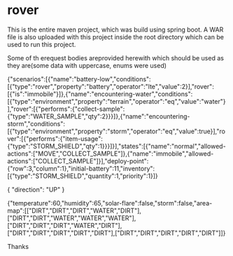 # rover

This is the entire maven project, which was build using spring boot. A WAR file is also uploaded with this project inside the root directory which can be used to run this project.

Some of th erequest bodies areprovided herewith which should be used as they are(some data with uppercase, enums were used)


{"scenarios":[{"name":"battery-low","conditions":[{"type":"rover","property":"battery","operator":"lte","value":2}],"rover":[{"is":"immobile"}]},{"name":"encountering-water","conditions":[{"type":"environment","property":"terrain","operator":"eq","value":"water"}],"rover":[{"performs":{"collect-sample":{"type":"WATER_SAMPLE","qty":2}}}]},{"name":"encountering-storm","conditions":[{"type":"environment","property":"storm","operator":"eq","value":true}],"rover":[{"performs":{"item-usage":{"type":"STORM_SHIELD","qty":1}}}]}],"states":[{"name":"normal","allowed-actions":["MOVE","COLLECT_SAMPLE"]},{"name":"immobile","allowed-actions":["COLLECT_SAMPLE"]}],"deploy-point":{"row":3,"column":1},"initial-battery":11,"inventory":[{"type":"STORM_SHIELD","quantity":1,"priority":1}]}


{
    "direction": "UP"
}

{"temperature":60,"humidity":65,"solar-flare":false,"storm":false,"area-map":[["DIRT","DIRT","DIRT","WATER","DIRT"],["DIRT","DIRT","WATER","WATER","WATER"],["DIRT","DIRT","DIRT","WATER","DIRT"],["DIRT","DIRT","DIRT","DIRT","DIRT"],["DIRT","DIRT","DIRT","DIRT","DIRT"]]}


Thanks
